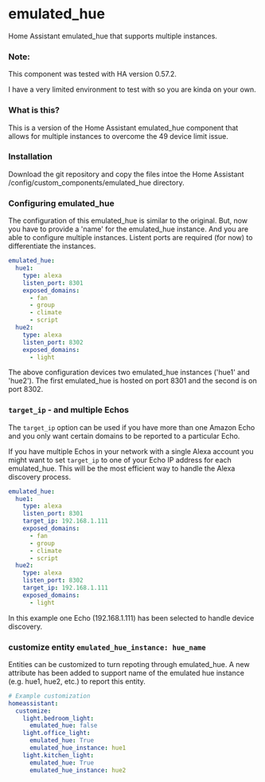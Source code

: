 # emulated_hue
Home Assistant emulated_hue that supports multiple instances.

### Note: 

This component was tested with HA version 0.57.2. 

I have a very limited environment to test with so you are kinda on your own.

### What is this?

This is a version of the Home Assistant emulated_hue component that allows for multiple instances to overcome the 49 device limit issue.

### Installation

Download the git repository and copy the files intoe the Home Assistant /config/custom_components/emulated_hue directory.

### Configuring emulated_hue

The configuration of this emulated_hue is similar to the original. But, now you have to provide a 'name' for the emulated_hue instance. And you are able to configure multiple instances. Listent ports are required (for now) to differentiate the instances.

``` yaml
emulated_hue:
  hue1:
    type: alexa
    listen_port: 8301
    exposed_domains:
      - fan
      - group
      - climate
      - script
  hue2:
    type: alexa
    listen_port: 8302
    exposed_domains:
      - light
 ```
The above configuration devices two emulated_hue instances ('hue1' and 'hue2'). The first emulated_hue is hosted on port 8301 and the second is on port 8302. 

### `target_ip` - and multiple Echos

The `target_ip` option can be used if you have more than one Amazon Echo and you only want certain domains to be reported to a particular Echo. 

If you have multiple Echos in your network with a single Alexa account you might want to set `target_ip` to one of your Echo IP address for each emulated_hue. This will be the most efficient way to handle the Alexa discovery process.

``` yaml
emulated_hue:
  hue1:
    type: alexa
    listen_port: 8301
    target_ip: 192.168.1.111
    exposed_domains:
      - fan
      - group
      - climate
      - script
  hue2:
    type: alexa
    listen_port: 8302
    target_ip: 192.168.1.111
    exposed_domains:
      - light
 ```
In this example one Echo (192.168.1.111) has been selected to handle device discovery.

### customize entity `emulated_hue_instance: hue_name`

Entities can be customized to turn repoting through emulated_hue. 
A new attribute has been added to support name of the emulated hue instance (e.g. hue1, hue2, etc.) to report this entity.

``` yaml
# Example customization
homeassistant:
  customize:
    light.bedroom_light:
      emulated_hue: false
    light.office_light:
      emulated_hue: True
      emulated_hue_instance: hue1
    light.kitchen_light:
      emulated_hue: True
      emulated_hue_instance: hue2
```

